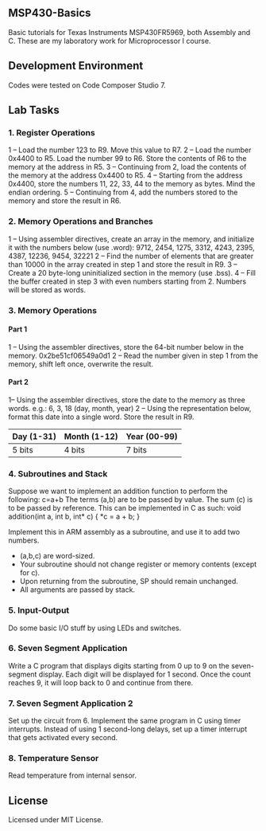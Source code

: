 ## MSP430-Basics
Basic tutorials for Texas Instruments MSP430FR5969, both Assembly and C. These are my laboratory work for Microprocessor I course.

## Development Environment
Codes were tested on Code Composer Studio 7.

## Lab Tasks
### 1. Register Operations
1 – Load the number 123 to R9. Move this value to R7.
2 – Load the number 0x4400 to R5. Load the number 99 to R6. Store the contents of R6 to the memory at the address in R5.
3 – Continuing from 2, load the contents of the memory at the address 0x4400 to R5.
4 – Starting from the address 0x4400, store the numbers 11, 22, 33, 44 to the memory as bytes. Mind the endian ordering.
5 – Continuing from 4, add the numbers stored to the memory and store the result in R6.

### 2. Memory Operations and Branches
1 – Using assembler directives, create an array in the memory, and initialize it with the numbers below (use .word):
9712, 2454, 1275, 3312, 4243, 2395, 4387, 12236, 9454, 32221
2 – Find the number of elements that are greater than 10000 in the array created in step 1 and store the result in R9.
3 – Create a 20 byte-long uninitialized section in the memory (use .bss).
4 – Fill the buffer created in step 3 with even numbers starting from 2. Numbers will be stored as words.

### 3. Memory Operations
#### Part 1
1 – Using the assembler directives, store the 64-bit number below in the memory.
0x2be51cf06549a0d1
2 – Read the number given in step 1 from the memory, shift left once, overwrite the result.

#### Part 2
1– Using the assembler directives, store the date to the memory as three words.
e.g.: 6, 3, 18 (day, month, year)
2 – Using the representation below, format this date into a single word. Store the result in R9.

| Day (1-31) | Month (1-12) | Year (00-99) |
|------------|--------------|--------------|
| 5 bits     | 4 bits       | 7 bits       |

### 4. Subroutines and Stack
Suppose we want to implement an addition function to perform the following: c=a+b
The terms (a,b) are to be passed by value. The sum (c) is to be passed by reference. This can be implemented in C as such:
void addition(int a, int b, int* c)
{
*c = a + b;
}

Implement this in ARM assembly as a subroutine, and use it to add two numbers.
* (a,b,c) are word-sized.
* Your subroutine should not change register or memory contents (except for c).
* Upon returning from the subroutine, SP should remain unchanged.
* All arguments are passed by stack.

### 5. Input-Output
Do some basic I/O stuff by using LEDs and switches.

### 6. Seven Segment Application
Write a C program that displays digits starting from 0 up to 9 on the seven-segment display. Each digit will be displayed for 1 second. Once the count reaches 9, it will loop back to 0 and continue from there.

### 7. Seven Segment Application 2
Set up the circuit from 6. Implement the same program in C using timer interrupts. Instead of using 1 second-long delays, set up a timer interrupt that gets activated every second.

### 8. Temperature Sensor
Read temperature from internal sensor.

## License
Licensed under MIT License.
